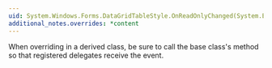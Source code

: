 ```yaml
---
uid: System.Windows.Forms.DataGridTableStyle.OnReadOnlyChanged(System.EventArgs)
additional_notes.overrides: *content
---
```


<p>When overriding <xref href="System.Windows.Forms.DataGridTableStyle.OnReadOnlyChanged(System.EventArgs)"></xref> in a derived class, be sure to call the base class's <xref href="System.Windows.Forms.DataGridTableStyle.OnReadOnlyChanged(System.EventArgs)"></xref> method so that registered delegates receive the event.</p>


